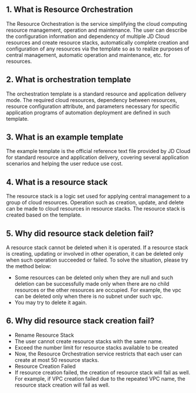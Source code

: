## 1. What is Resource Orchestration

The Resource Orchestration is the service simplifying the cloud computing resource management, operation and maintenance. The user can describe the configuration information and dependency of multiple JD Cloud resources and create resource stacks, automatically complete creation and configuration of any resources via the template so as to realize purposes of central management, automatic operation and maintenance, etc. for resources.

## 2. What is orchestration template

The orchestration template is a standard resource and application delivery mode. The required cloud resources, dependency between resources, resource configuration attribute, and parameters necessary for specific application programs of automation deployment are defined in such template.

## 3. What is an example template

The example template is the official reference text file provided by JD Cloud for standard resource and application delivery, covering several application scenarios and helping the user reduce use cost.

## 4. What is a resource stack

The resource stack is a logic set used for applying central management to a group of cloud resources. Operation such as creation, update, and delete can be made to cloud resources in resource stacks. The resource stack is created based on the template.

## 5. Why did resource stack deletion fail?

A resource stack cannot be deleted when it is operated.
If a resource stack is creating, updating or involved in other operation, it can be deleted only when such operation succeeded or failed.
To solve the situation, please try the method below:

* Some resources can be deleted only when they are null and such deletion can be successfully made only when there are no child resources or the other resources are occupied. For example, the vpc can be deleted only when there is no subnet under such vpc.
* You may try to delete it again.

## 6. Why did resource stack creation fail?

* Rename Resource Stack
* The user cannot create resource stacks with the same name.
* Exceed the number limit for resource stacks available to be created
* Now, the Resource Orchestration service restricts that each user can create at most 50 resource stacks.
* Resource Creation Failed
* If resource creation failed, the creation of resource stack will fail as well. For example, if VPC creation failed due to the repeated VPC name, the resource stack creation will fail as well.


